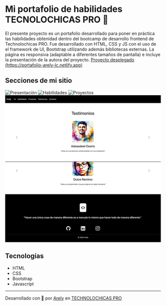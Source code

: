 # Mi portafolio de habilidades TECNOLOCHICAS PRO 💜
El presente proyecto es un portafolio desarrollado para poner en práctica las habilidades obtenidad dentro del bootcamp de desarrollo frontend de Technolochicas PRO.
Fue desarrollado con HTML, CSS y JS con el uso de el framework de UI, Bootstrap utilizando además bibliotecas externas.
La página es responsiva (adaptable a diferentes tamaños de pantalla) e incluye la presentación de la autora del proyecto.
[Proyecto desplegado (https://portafolio-arely-lc.netlify.app)](https://portafolio-arely-lc.netlify.app)
## Secciones de mi sitio
![Presentación](assets/readme/img_1.png.png)
![Habilidades](assets/readme/img_2.png.png)
![Proyectos](assets/readme/img_3.png.png)
![Testimonios](assets/readme/img_4.png)
![Contacto](assets/readme/img_5.png)
## Tecnologías
* HTML
* CSS
* Bootstrap 
* Javascript
---
Desarrollado con  💜 por [Arely](https://portafolio-arely-lc.netlify.app) en [TECHNOLOCHICAS PRO](https://tecnolochicas.mx/)
